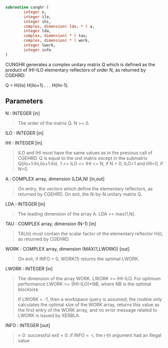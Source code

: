 ```fortran
subroutine cunghr (
        integer n,
        integer ilo,
        integer ihi,
        complex, dimension( lda, * ) a,
        integer lda,
        complex, dimension( * ) tau,
        complex, dimension( * ) work,
        integer lwork,
        integer info
)
```

CUNGHR generates a complex unitary matrix Q which is defined as the
product of IHI-ILO elementary reflectors of order N, as returned by
CGEHRD:

Q = H(ilo) H(ilo+1) . . . H(ihi-1).

## Parameters
N : INTEGER [in]
> The order of the matrix Q. N >= 0.

ILO : INTEGER [in]

IHI : INTEGER [in]
> 
> ILO and IHI must have the same values as in the previous call
> of CGEHRD. Q is equal to the unit matrix except in the
> submatrix Q(ilo+1:ihi,ilo+1:ihi).
> 1 <= ILO <= IHI <= N, if N > 0; ILO=1 and IHI=0, if N=0.

A : COMPLEX array, dimension (LDA,N) [in,out]
> On entry, the vectors which define the elementary reflectors,
> as returned by CGEHRD.
> On exit, the N-by-N unitary matrix Q.

LDA : INTEGER [in]
> The leading dimension of the array A. LDA >= max(1,N).

TAU : COMPLEX array, dimension (N-1) [in]
> TAU(i) must contain the scalar factor of the elementary
> reflector H(i), as returned by CGEHRD.

WORK : COMPLEX array, dimension (MAX(1,LWORK)) [out]
> On exit, if INFO = 0, WORK(1) returns the optimal LWORK.

LWORK : INTEGER [in]
> The dimension of the array WORK. LWORK >= IHI-ILO.
> For optimum performance LWORK >= (IHI-ILO)\*NB, where NB is
> the optimal blocksize.
> 
> If LWORK = -1, then a workspace query is assumed; the routine
> only calculates the optimal size of the WORK array, returns
> this value as the first entry of the WORK array, and no error
> message related to LWORK is issued by XERBLA.

INFO : INTEGER [out]
> = 0:  successful exit
> < 0:  if INFO = -i, the i-th argument had an illegal value
